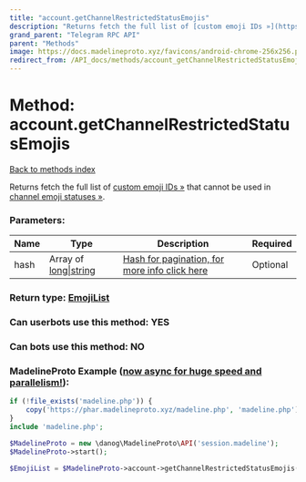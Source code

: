 ```yaml
---
title: "account.getChannelRestrictedStatusEmojis"
description: "Returns fetch the full list of [custom emoji IDs »](https://core.telegram.org/api/custom-emoji) that cannot be used in [channel emoji statuses »](https://core.telegram.org/api/emoji-status)."
grand_parent: "Telegram RPC API"
parent: "Methods"
image: https://docs.madelineproto.xyz/favicons/android-chrome-256x256.png
redirect_from: /API_docs/methods/account_getChannelRestrictedStatusEmojis.html
---
```

# Method: account.getChannelRestrictedStatusEmojis
[Back to methods index](index.html)



Returns fetch the full list of [custom emoji IDs »](https://core.telegram.org/api/custom-emoji) that cannot be used in [channel emoji statuses »](https://core.telegram.org/api/emoji-status).

### Parameters:

| Name     |    Type       | Description | Required |
|----------|---------------|-------------|----------|
|hash|Array of [long\|string](/API_docs/types/long\|string.html) | [Hash for pagination, for more info click here](https://core.telegram.org/api/offsets#hash-generation) | Optional|


### Return type: [EmojiList](/API_docs/types/EmojiList.html)

### Can userbots use this method: **YES**

### Can bots use this method: **NO**


### MadelineProto Example ([now async for huge speed and parallelism!](https://docs.madelineproto.xyz/docs/ASYNC.html)):


```php
if (!file_exists('madeline.php')) {
    copy('https://phar.madelineproto.xyz/madeline.php', 'madeline.php');
}
include 'madeline.php';

$MadelineProto = new \danog\MadelineProto\API('session.madeline');
$MadelineProto->start();

$EmojiList = $MadelineProto->account->getChannelRestrictedStatusEmojis(hash: [$long\|string, $long\|string], );
```

